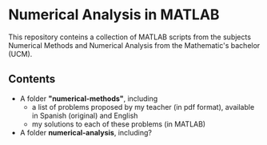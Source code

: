 # Numerical Analysis in MATLAB

This repository conteins a collection of MATLAB scripts from the subjects Numerical Methods and Numerical Analysis from the Mathematic's bachelor (UCM).

## Contents

* A folder **"numerical-methods"**, including
  * a list of problems proposed by my teacher (in pdf format), available in Spanish (original) and English
  * my solutions to each of these problems (in MATLAB)
* A folder **numerical-analysis**, including?

